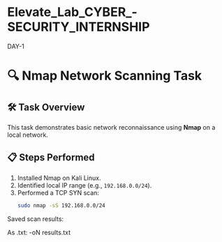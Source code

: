 # Elevate_Lab_CYBER_-SECURITY_INTERNSHIP
DAY-1

# 🔍 Nmap Network Scanning Task

## 🛠️ Task Overview
This task demonstrates basic network reconnaissance using **Nmap** on a local network.

## 📋 Steps Performed
1. Installed Nmap on Kali Linux.
2. Identified local IP range (e.g., `192.168.0.0/24`).
3. Performed a TCP SYN scan:
   ```bash
   sudo nmap -sS 192.168.0.0/24
Saved scan results:

As .txt: -oN results.txt
